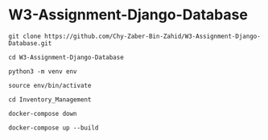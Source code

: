 # W3-Assignment-Django-Database

```
git clone https://github.com/Chy-Zaber-Bin-Zahid/W3-Assignment-Django-Database.git
```

```
cd W3-Assignment-Django-Database
```

```
python3 -m venv env
```

```
source env/bin/activate
```

```
cd Inventory_Management
```

```
docker-compose down
```

```
docker-compose up --build
```

```

```

